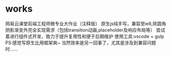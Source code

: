 # works
 
网易云课堂前端工程师微专业大作业（注释版）
原生js纯手写，兼容至ie8,除圆角阴影渐变外完全实现需求（包括transition动画,placeholder及响应布局等）
尝试着进行组件式开发，致力于提升复用性和便于后期维护
使用工具:vscode + gulp 
PS:感觉写原生比用框架爽~ 当然效率是另一回事了，尤其是涉及到兼容问题时……



